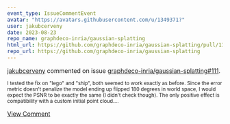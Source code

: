 ```yaml
---
event_type: IssueCommentEvent
avatar: "https://avatars.githubusercontent.com/u/1349371?"
user: jakubcerveny
date: 2023-08-23
repo_name: graphdeco-inria/gaussian-splatting
html_url: https://github.com/graphdeco-inria/gaussian-splatting/pull/111
repo_url: https://github.com/graphdeco-inria/gaussian-splatting
---
```


<a href='https://github.com/jakubcerveny' target='_blank'>jakubcerveny</a> commented on issue <a href='https://github.com/graphdeco-inria/gaussian-splatting/pull/111' target='_blank'>graphdeco-inria/gaussian-splatting#111</a>.

<small>I tested the fix on "lego" and "ship", both seemed to work exactly as before. Since the error metric doesn't penalize the model ending up flipped 180 degrees in world space, I would expect the PSNR to be exactly the same (I didn't check though). The only positive effect is compatibility with a custom initial point cloud....</small>

<a href='https://github.com/graphdeco-inria/gaussian-splatting/pull/111' target='_blank'>View Comment</a>